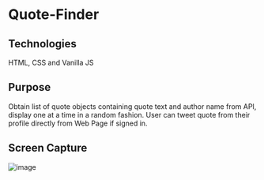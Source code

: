 # Quote-Finder
## Technologies
HTML, CSS and Vanilla JS
## Purpose
Obtain list of quote objects containing quote text and author name from API, display one at a time in a random fashion. User can tweet quote from their profile directly from Web Page if signed in. 
## Screen Capture
![image](https://user-images.githubusercontent.com/46428059/116860138-f4d59380-abb5-11eb-9c91-bc680587873a.png)
